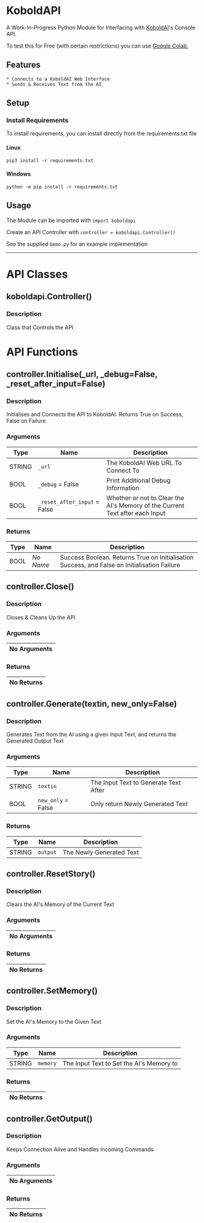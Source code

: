 # KoboldAPI
A Work-In-Progress Python Module for Interfacing with [KoboldAI](https://github.com/KoboldAI/KoboldAI-Client)'s Console API.

To test this for Free (with certain restrictions) you can use [Google Colab.](https://colab.research.google.com/drive/1pG9Gz9PrqklNBESPNaXvfctMVnvwf_Q8)

## Features
```
* Connects to a KoboldAI Web Interface
* Sends & Receives Text from the AI
```

## Setup

### Install Requirements
To install requirements, you can install directly from the requirements.txt file
#### Linux
```
pip3 install -r requirements.txt
```
#### Windows
```
python -m pip install -r requirements.txt
```

## Usage

The Module can be imported with `import koboldapi`

Create an API Controller with `controller = koboldapi.Controller()`

See the supplied `Demo.py` for an example implementation

---

# API Classes

## koboldapi.Controller()

### Description

Class that Controls the API

# API Functions

## controller.Initialise(_url, _debug=False, _reset_after_input=False)

### Description

Initialises and Connects the API to KoboldAI. Returns True on Success, False on Failure

### Arguments
| Type   | Name                         | Description                                                                  |
|--------|------------------------------|------------------------------------------------------------------------------|
| STRING | `_url`                       | The KoboldAI Web URL To Connect To                                           |
| BOOL   | `_debug` = False             | Print Additional Debug Information                                           |
| BOOL   | `_reset_after_input` = False | Whether or not to Clear the AI's Memory of the Current Text after each Input |

### Returns
| Type | Name               | Description                                                                                  |
|------|--------------------|----------------------------------------------------------------------------------------------|
| BOOL | *No Name* | Success Boolean. Returns True on Initialisation Success, and False on Initialisation Failure |

## controller.Close()

### Description

Closes & Cleans Up the API

### Arguments
| No Arguments |
|--------------|

### Returns
| No Returns |
|------------|

## controller.Generate(textin, new_only=False)

### Description

Generates Text from the AI using a given Input Text, and returns the Generated Output Text

### Arguments
| Type   | Name               | Description                           |
|--------|--------------------|---------------------------------------|
| STRING | `textin`           | The Input Text to Generate Text After |
| BOOL   | `new_only` = False | Only return Newly Generated Text      |

### Returns
| Type   | Name     | Description              |
|--------|----------|--------------------------|
| STRING | `output` | The Newly Generated Text |

## controller.ResetStory()

### Description

Clears the AI's Memory of the Current Text

### Arguments
| No Arguments |
|--------------|

### Returns
| No Returns |
|------------|

## controller.SetMemory()

### Description

Set the AI's Memory to the Given Text

### Arguments
| Type   | Name     | Description                              |
|--------|----------|------------------------------------------|
| STRING | `memory` | The Input Text to Set the AI's Memory to |

### Returns
| No Returns |
|------------|

## controller.GetOutput()

### Description

Keeps Connection Alive and Handles Incoming Commands

### Arguments
| No Arguments |
|--------------|

### Returns
| No Returns |
|------------|